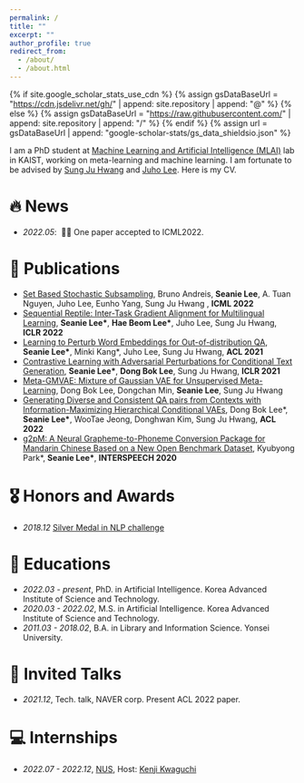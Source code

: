 ```yaml
---
permalink: /
title: ""
excerpt: ""
author_profile: true
redirect_from: 
  - /about/
  - /about.html
---
```


{% if site.google_scholar_stats_use_cdn %}
{% assign gsDataBaseUrl = "https://cdn.jsdelivr.net/gh/" | append: site.repository | append: "@" %}
{% else %}
{% assign gsDataBaseUrl = "https://raw.githubusercontent.com/" | append: site.repository | append: "/" %}
{% endif %}
{% assign url = gsDataBaseUrl | append: "google-scholar-stats/gs_data_shieldsio.json" %}

<span class='anchor' id='about-me'></span>

I am a PhD student at [Machine Learning and Artificial Intelligence (MLAI)](https://www.mlai-kaist.com/) lab in KAIST, working on meta-learning and machine learning. I am fortunate to be advised by [Sung Ju Hwang](http://www.sungjuhwang.com/) and [Juho Lee](https://juho-lee.github.io/). Here is my CV.




# 🔥 News
- *2022.05*: &nbsp;🎉🎉 One paper accepted to ICML2022. 
<!-- - *2022.02*: &nbsp;🎉🎉 Lorem ipsum dolor sit amet, consectetur adipiscing elit. Vivamus ornare aliquet ipsum, ac tempus justo dapibus sit amet.  -->

# 📝 Publications 


- [Set Based Stochastic Subsampling](https://icml.cc/Conferences/2022/Schedule?showEvent=17893), Bruno Andreis, **Seanie Lee**, A. Tuan Nguyen, Juho Lee, Eunho Yang, Sung Ju Hwang , **ICML 2022**
- [Sequential Reptile: Inter-Task Gradient Alignment for Multilingual Learning](https://arxiv.org/abs/2110.02600), **Seanie Lee\***, **Hae Beom Lee\***, Juho Lee, Sung Ju Hwang, **ICLR 2022**
- [Learning to Perturb Word Embeddings for Out-of-distribution QA](https://arxiv.org/abs/2105.02692), **Seanie Lee\***, Minki Kang\*, Juho Lee, Sung Ju Hwang, **ACL 2021**
- [Contrastive Learning with Adversarial Perturbations for Conditional Text Generation](https://openreview.net/forum?id=Wga_hrCa3P3), **Seanie Lee\***, **Dong Bok Lee**, Sung Ju Hwang, **ICLR 2021**
- [Meta-GMVAE: Mixture of Gaussian VAE for Unsupervised Meta-Learning](https://openreview.net/forum?id=wS0UFjsNYjn), Dong Bok Lee, Dongchan Min, **Seanie Lee**, Sung Ju Hwang
- [Generating Diverse and Consistent QA pairs from Contexts with Information-Maximizing Hierarchical Conditional VAEs](https://aclanthology.org/2020.acl-main.20/), Dong Bok Lee\*, **Seanie Lee\***, WooTae Jeong, Donghwan Kim, Sung Ju Hwang, **ACL 2022**
- [g2pM: A Neural Grapheme-to-Phoneme Conversion Package for Mandarin Chinese Based on a New Open Benchmark Dataset](https://arxiv.org/abs/2004.03136), Kyubyong Park\*, **Seanie Lee\***, **INTERSPEECH 2020** 

# 🎖 Honors and Awards
- *2018.12* [Silver Medal in NLP challenge](https://github.com/monologg/naver-nlp-challenge-2018)
<!-- - *2021.09* Lorem ipsum dolor sit amet, consectetur adipiscing elit. Vivamus ornare aliquet ipsum, ac tempus justo dapibus sit amet.  -->

# 📖 Educations
- *2022.03 - present*, PhD. in Artificial Intelligence. Korea Advanced Institute of Science and Technology.
- *2020.03 - 2022.02*, M.S. in Artificial Intelligence. Korea Advanced Institute of Science and Technology.
- *2011.03 - 2018.02*, B.A. in Library and Information Science. Yonsei University.

# 💬 Invited Talks
- *2021.12*, Tech. talk, NAVER corp. Present ACL 2022 paper.
<!-- - *2021.03*, Lorem ipsum dolor sit amet, consectetur adipiscing elit. Vivamus ornare aliquet ipsum, ac tempus justo dapibus sit amet.  \| [\[video\]](https://github.com/) -->

# 💻 Internships
- *2022.07 - 2022.12*, [NUS](https://ml.comp.nus.edu.sg/), Host: [Kenji Kwaguchi](https://ml.comp.nus.edu.sg/kawaguchi)
